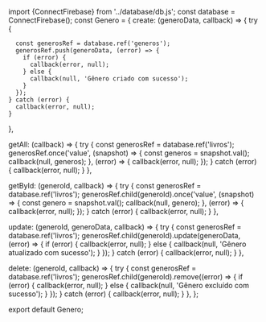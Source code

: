 import {ConnectFirebase} from '../database/db.js';
const database = ConnectFirebase();
const Genero = {
  create: (generoData, callback) => {
    try {
     
      const generosRef = database.ref('generos');
      generosRef.push(generoData, (error) => {
        if (error) {
          callback(error, null);
        } else {
          callback(null, 'Gênero criado com sucesso');
        }
      });
    } catch (error) {
      callback(error, null);
    }
  },

  getAll: (callback) => {
    try {
      const generosRef = database.ref('livros');
      generosRef.once('value', (snapshot) => {
        const generos = snapshot.val();
        callback(null, generos);
      }, (error) => {
        callback(error, null);
      });
    } catch (error) {
      callback(error, null);
    }
  },

  getById: (generoId, callback) => {
    try {
      const generosRef = database.ref('livros');
      generosRef.child(generoId).once('value', (snapshot) => {
        const genero = snapshot.val();
        callback(null, genero);
      }, (error) => {
        callback(error, null);
      });
    } catch (error) {
      callback(error, null);
    }
  },

  update: (generoId, generoData, callback) => {
    try {
      const generosRef = database.ref('livros');
      generosRef.child(generoId).update(generoData, (error) => {
        if (error) {
          callback(error, null);
        } else {
          callback(null, 'Gênero atualizado com sucesso');
        }
      });
    } catch (error) {
      callback(error, null);
    }
  },

  delete: (generoId, callback) => {
    try {
      const generosRef = database.ref('livros');
      generosRef.child(generoId).remove((error) => {
        if (error) {
          callback(error, null);
        } else {
          callback(null, 'Gênero excluído com sucesso');
        }
      });
    } catch (error) {
      callback(error, null);
    }
  },
};

export default Genero;
